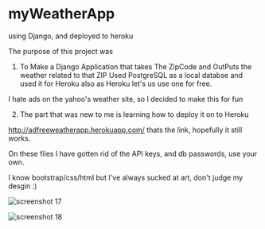 # myWeatherApp
using Django, and deployed to heroku

The purpose of this project was 

1. To Make a Django Application that takes The ZipCode and OutPuts the weather related to that ZIP
  Used PostgreSQL as a local databse and used it for Heroku also as Heroku let's us use one for free.

I hate ads on the yahoo's weather site, so I decided to make this for fun

 2. The part that was new to me is learning how to deploy it on to Heroku
 
 http://adfreeweatherapp.herokuapp.com/ thats the link, hopefully it still works.

On these files I have gotten rid of the API keys, and db passwords, use your own.

I know bootstrap/css/html but I've always sucked at art, don't judge my desgin :)



![screenshot 17](https://cloud.githubusercontent.com/assets/16232033/22040986/08ef9408-dcd3-11e6-8986-06bea32aac41.png)


![screenshot 18](https://cloud.githubusercontent.com/assets/16232033/22040997/196d0b26-dcd3-11e6-8b70-d4bfdd135919.png)


















